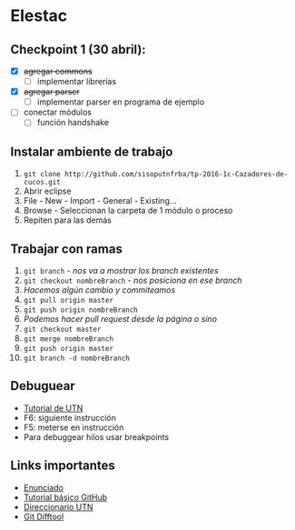 # Elestac

## Checkpoint 1 (30 abril):
- [x] ~~agregar commons~~
  - [ ] implementar librerías
- [x] ~~agregar parser~~
  - [ ] implementar parser en programa de ejemplo
- [ ] conectar módulos
  - [ ] función handshake

## Instalar ambiente de trabajo
1. `git clone http://github.com/sisoputnfrba/tp-2016-1c-Cazadores-de-cucos.git`
2. Abrir eclipse
3. File - New - Import - General - Existing...
4. Browse - Seleccionan la carpeta de 1 módulo o proceso
5. Repiten para las demás

## Trabajar con ramas
1. `git branch` - *nos va a mostrar los branch existentes*
2. `git checkout nombreBranch` - *nos posiciona en ese branch*
3. *Hacemos algún cambio y commiteamos*
4. `git pull origin master`
5. `git push origin nombreBranch`
6. *Podemos hacer pull request desde la página o sino*
7. `git checkout master`
8. `git merge nombreBranch`
9. `git push origin master`
10. `git branch -d nombreBranch`

## Debuguear
- [Tutorial de UTN](https://youtu.be/XsefDXRfA9k)
- F6: siguiente instrucción
- F5: meterse en instrucción
- Para debuggear hilos usar breakpoints

## Links importantes
- [Enunciado](http://www.utn.so/wp-content/uploads/2016/04/1C2016-Elestac-1.pdf)
- [Tutorial básico GitHub](https://youtu.be/cEGIFZDyszA?list=PL6gx4Cwl9DGAKWClAD_iKpNC0bGHxGhcx)
- [Direccionario UTN](http://faq.utn.so/)
- [Git Difftool](https://youtu.be/iCGrKFH2oeo)
